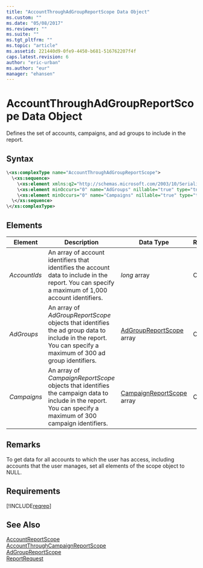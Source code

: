 ```yaml
---
title: "AccountThroughAdGroupReportScope Data Object"
ms.custom: ""
ms.date: "05/08/2017"
ms.reviewer: ""
ms.suite: ""
ms.tgt_pltfrm: ""
ms.topic: "article"
ms.assetid: 221440d9-0fe9-4450-b681-516762207f4f
caps.latest.revision: 6
author: "eric-urban"
ms.author: "eur"
manager: "ehansen"
---
```

# AccountThroughAdGroupReportScope Data Object
Defines the set of accounts, campaigns, and ad groups to include in the report.

## Syntax

```xml
\<xs:complexType name="AccountThroughAdGroupReportScope">
  \<xs:sequence>
    \<xs:element xmlns:q2="http://schemas.microsoft.com/2003/10/Serialization/Arrays" minOccurs="0" name="AccountIds" nillable="true" type="q2:ArrayOflong" />
    \<xs:element minOccurs="0" name="AdGroups" nillable="true" type="tns:ArrayOfAdGroupReportScope" />
    \<xs:element minOccurs="0" name="Campaigns" nillable="true" type="tns:ArrayOfCampaignReportScope" />
  \</xs:sequence>
\</xs:complexType>
```

## <a name="Elements"></a>Elements

|Element|Description|Data Type|Required/Optional|
|-----------|---------------|-------------|---------------------|
|*AccountIds*|An array of account identifiers that identifies the account data to include in the report. You can specify a maximum of 1,000 account identifiers.|*long* array|Optional|
|*AdGroups*|An array of *AdGroupReportScope* objects that identifies the ad group data to include in the report. You can specify a maximum of 300 ad group identifiers.|[AdGroupReportScope](../reporting-api/adgroupreportscope-data-object.md) array|Optional|
|*Campaigns*|An array of *CampaignReportScope* objects that identifies the campaign data to include in the report. You can specify a maximum of 300 campaign identifiers.|[CampaignReportScope](../reporting-api/campaignreportscope-data-object.md) array|Optional|

## Remarks
To get data for all accounts to which the user has access, including accounts that the user manages, set all elements of the scope object to NULL.

## Requirements
[!INCLUDE[reqrep](../reporting-api/includes/reqrep.md)]
## See Also
[AccountReportScope](../reporting-api/accountreportscope-data-object.md)  
[AccountThroughCampaignReportScope](../reporting-api/accountthroughcampaignreportscope-data-object.md)  
[AdGroupReportScope](../reporting-api/adgroupreportscope-data-object.md)  
[ReportRequest](../reporting-api/reportrequest-data-object.md)  

